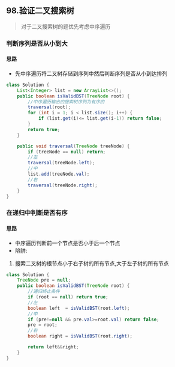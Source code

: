 ## 98.验证二叉搜索树
> 对于二叉搜索树的题优先考虑中序遍历
### 判断序列是否从小到大
#### 思路
- 先中序遍历将二叉树存储到序列中然后判断序列是否从小到达排列

```java
class Solution {
    List<Integer> list = new ArrayList<>();
    public boolean isValidBST(TreeNode root) {
        //中序遍历输出的搜索树序列为有序的
        traversal(root);
        for (int i = 1; i < list.size(); i++) {
            if (list.get(i)<= list.get(i-1)) return false;
        }
        return true;
    }

    public void traversal(TreeNode treeNode) {
        if (treeNode == null) return;
        //左
        traversal(treeNode.left);
        //中
        list.add(treeNode.val);
        //右
        traversal(treeNode.right);
    }
}
```

### 在递归中判断是否有序
#### 思路
- 中序遍历判断前一个节点是否小于后一个节点
- 陷阱:
1. 搜索二叉树的根节点小于右子树的所有节点,大于左子树的所有节点

```java
class Solution {
    TreeNode pre = null;
    public boolean isValidBST(TreeNode root) {
        //递归终止条件
        if (root == null) return true;
        //左
        boolean left  = isValidBST(root.left);
        //中
        if (pre!=null && pre.val>=root.val) return false;
        pre = root;
        //右
        boolean right = isValidBST(root.right);

        return left&&right;
    }
}
```
